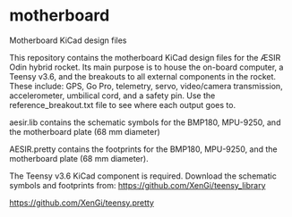 # motherboard
Motherboard KiCad design files

This repository contains the motherboard KiCad design files for the ÆSIR Odin hybrid rocket.
Its main purpose is to house the on-board computer, a Teensy v3.6, and the breakouts to all external components in the rocket. These include: GPS, Go Pro, telemetry, servo, video/camera transmission, accelerometer, umbilical cord, and a safety pin. Use the reference_breakout.txt file to see where each output goes to. 

aesir.lib contains the schematic symbols for the BMP180, MPU-9250, and the motherboard plate (68 mm diameter)

AESIR.pretty contains the footprints for the BMP180, MPU-9250, and the motherboard plate (68 mm diameter).

The Teensy v3.6 KiCad component is required.
Download the schematic symbols and footprints from: 
https://github.com/XenGi/teensy_library 

https://github.com/XenGi/teensy.pretty
